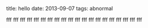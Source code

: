 title: hello
date: 2013-09-07
tags: abnormal

fff
fff
fff
fff
fff
fff
fff
fff
fff
fff
fff
fff
fff
fff
fff
fff
fff
fff
fff
fff
